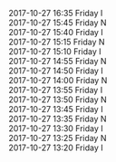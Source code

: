 2017-10-27 16:35 Friday  I  
2017-10-27 15:45 Friday  N  
2017-10-27 15:40 Friday  I  
2017-10-27 15:15 Friday  N  
2017-10-27 15:10 Friday  I  
2017-10-27 14:55 Friday  N  
2017-10-27 14:50 Friday  I  
2017-10-27 14:00 Friday  N  
2017-10-27 13:55 Friday  I  
2017-10-27 13:50 Friday  N  
2017-10-27 13:45 Friday  I  
2017-10-27 13:35 Friday  N  
2017-10-27 13:30 Friday  I  
2017-10-27 13:25 Friday  N  
2017-10-27 13:20 Friday  I  
